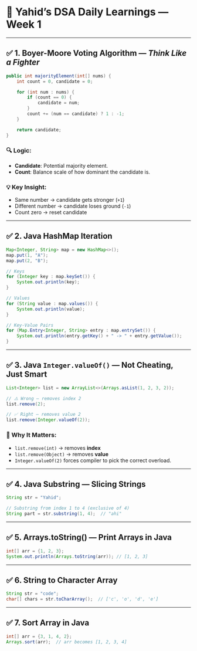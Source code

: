
# 📘 Yahid’s DSA Daily Learnings — Week 1

---

## ✅ 1. **Boyer-Moore Voting Algorithm** — *Think Like a Fighter*

```java
public int majorityElement(int[] nums) {
    int count = 0, candidate = 0;

    for (int num : nums) {
        if (count == 0) {
            candidate = num;
        }
        count += (num == candidate) ? 1 : -1;
    }

    return candidate;
}
```

### 🔍 Logic:
- **Candidate**: Potential majority element.
- **Count**: Balance scale of how dominant the candidate is.

### 💡 Key Insight:
- Same number → candidate gets stronger (`+1`)
- Different number → candidate loses ground (`-1`)
- Count zero → reset candidate

---

## ✅ 2. **Java HashMap Iteration**

```java
Map<Integer, String> map = new HashMap<>();
map.put(1, "A");
map.put(2, "B");

// Keys
for (Integer key : map.keySet()) {
    System.out.println(key);
}

// Values
for (String value : map.values()) {
    System.out.println(value);
}

// Key-Value Pairs
for (Map.Entry<Integer, String> entry : map.entrySet()) {
    System.out.println(entry.getKey() + " -> " + entry.getValue());
}
```

---

## ✅ 3. **Java `Integer.valueOf()` — Not Cheating, Just Smart**

```java
List<Integer> list = new ArrayList<>(Arrays.asList(1, 2, 3, 2));

// ⚠️ Wrong — removes index 2
list.remove(2); 

// ✅ Right — removes value 2
list.remove(Integer.valueOf(2)); 
```

### 🔹 Why It Matters:
- `list.remove(int)` → removes **index**
- `list.remove(Object)` → removes **value**
- `Integer.valueOf(2)` forces compiler to pick the correct overload.

---

## ✅ 4. **Java Substring — Slicing Strings**

```java
String str = "Yahid";

// Substring from index 1 to 4 (exclusive of 4)
String part = str.substring(1, 4);  // "ahi"
```

---

## ✅ 5. **Arrays.toString() — Print Arrays in Java**

```java
int[] arr = {1, 2, 3};
System.out.println(Arrays.toString(arr)); // [1, 2, 3]
```

---

## ✅ 6. **String to Character Array**

```java
String str = "code";
char[] chars = str.toCharArray();  // ['c', 'o', 'd', 'e']
```

---

## ✅ 7. **Sort Array in Java**

```java
int[] arr = {3, 1, 4, 2};
Arrays.sort(arr);  // arr becomes [1, 2, 3, 4]
```
